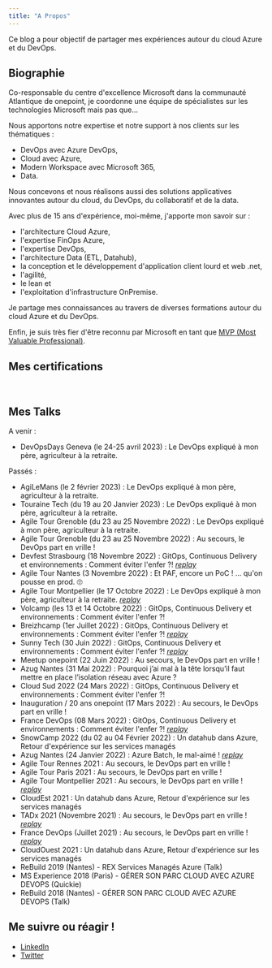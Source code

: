 ```yaml
---
title: "A Propos"
---
```

Ce blog a pour objectif de partager mes expériences autour du cloud Azure et du DevOps.

## Biographie

Co-responsable du centre d'excellence Microsoft dans la communauté Atlantique de onepoint, je coordonne une équipe de spécialistes sur les technologies Microsoft mais pas que... 

Nous apportons notre expertise et notre support à nos clients sur les thématiques :

- DevOps avec Azure DevOps, 
- Cloud avec Azure, 
- Modern Workspace avec Microsoft 365, 
- Data. 

Nous concevons et nous réalisons aussi des solutions applicatives innovantes autour du cloud, du DevOps, du collaboratif et de la data. 

Avec plus de 15 ans d'expérience, moi-même, j'apporte mon savoir sur :

- l'architecture Cloud Azure, 
- l'expertise FinOps Azure, 
- l'expertise DevOps, 
- l'architecture Data (ETL, Datahub), 
- la conception et le développement d'application client lourd et web .net, 
- l'agilité, 
- le lean et 
- l'exploitation d'infrastructure OnPremise.
  
Je partage mes connaissances au travers de diverses formations autour du cloud Azure et du DevOps.

Enfin, je suis très fier d'être reconnu par Microsoft en tant que [MVP (Most Valuable Professional)](https://mvp.microsoft.com/fr-fr/PublicProfile/5004832?fullName=Philippe%20MORISSEAU).

## Mes certifications

<div data-iframe-width="150" data-iframe-height="270" data-share-badge-id="dc28d816-0721-44fd-8506-e0b9a2f200f6" data-share-badge-host="https://www.credly.com" style="display: inline-block;"></div>
<div data-iframe-width="150" data-iframe-height="270" data-share-badge-id="bd5c4974-eb9e-4181-8fd6-d1b984045e07" data-share-badge-host="https://www.credly.com" style="display: inline-block;"></div>
<div data-iframe-width="150" data-iframe-height="270" data-share-badge-id="474e2741-6015-4858-9cf0-bb70b13224f8" data-share-badge-host="https://www.credly.com" style="display: inline-block;"></div>
<div data-iframe-width="150" data-iframe-height="270" data-share-badge-id="87c01da4-9158-4f58-b396-282c96e2a98f" data-share-badge-host="https://www.credly.com" style="display: inline-block;"></div>
<div data-iframe-width="150" data-iframe-height="270" data-share-badge-id="748def44-5ad6-49a3-b8e1-fdc07dae4458" data-share-badge-host="https://www.credly.com" style="display: inline-block;"></div>
<script type="text/javascript" async src="//cdn.credly.com/assets/utilities/embed.js"></script>

## Mes Talks

A venir :

- DevOpsDays Geneva (le 24-25 avril 2023) : Le DevOps expliqué à mon père, agriculteur à la retraite.

Passés :

- AgiLeMans (le 2 février 2023) : Le DevOps expliqué à mon père, agriculteur à la retraite.
- Touraine Tech (du 19 au 20 Janvier 2023) : Le DevOps expliqué à mon père, agriculteur à la retraite.
- Agile Tour Grenoble (du 23 au 25 Novembre 2022) :  Le DevOps expliqué à mon père, agriculteur à la retraite.
- Agile Tour Grenoble (du 23 au 25 Novembre 2022) :  Au secours, le DevOps part en vrille !
- Devfest Strasbourg (18 Novembre 2022) : GitOps, Continuous Delivery et environnements : Comment éviter l'enfer ?! *[replay](https://youtu.be/ZAFXBsgQA_4)*
- Agile Tour Nantes (3 Novembre 2022) : Et PAF, encore un PoC ! ... qu'on pousse en prod. 🙄
- Agile Tour Montpellier (le 17 Octobre 2022) :  Le DevOps expliqué à mon père, agriculteur à la retraite. *[replay](https://youtu.be/FyeGvaIWl8g)*
- Volcamp (les 13 et 14 Octobre 2022) : GitOps, Continuous Delivery et environnements : Comment éviter l'enfer ?!
- Breizhcamp (1er Juillet 2022) : GitOps, Continuous Delivery et environnements : Comment éviter l'enfer ?! *[replay](https://youtu.be/dVFyacA1-iI)*
- Sunny Tech (30 Juin 2022) : GitOps, Continuous Delivery et environnements : Comment éviter l'enfer ?! *[replay](https://youtu.be/OsfJtpqw6iM)*
- Meetup onepoint (22 Juin 2022) : Au secours, le DevOps part en vrille !
- Azug Nantes (31 Mai 2022) : Pourquoi j’ai mal à la tête lorsqu’il faut mettre en place l’isolation réseau avec Azure ?
- Cloud Sud 2022 (24 Mars 2022) : GitOps, Continuous Delivery et environnements : Comment éviter l'enfer ?!
- Inauguration / 20 ans onepoint (17 Mars 2022) : Au secours, le DevOps part en vrille !
- France DevOps (08 Mars 2022) : GitOps, Continuous Delivery et environnements : Comment éviter l'enfer ?! *[replay](https://youtu.be/BJVhxnDVpks)*
- SnowCamp 2022 (du 02 au 04 Février 2022) : Un datahub dans Azure, Retour d'expérience sur les services managés
- Azug Nantes (24 Janvier 2022) : Azure Batch, le mal-aimé ! *[replay](https://youtu.be/g_vI5aUPIwo)*
- Agile Tour Rennes 2021 : Au secours, le DevOps part en vrille !
- Agile Tour Paris 2021 : Au secours, le DevOps part en vrille !
- Agile Tour Montpellier 2021 : Au secours, le DevOps part en vrille ! *[replay](https://youtu.be/XbcVOfd4Rp8)*
- CloudEst 2021 : Un datahub dans Azure, Retour d'expérience sur les services managés
- TADx 2021 (Novembre 2021) : Au secours, le DevOps part en vrille ! *[replay](https://youtu.be/icvdFPYtB6Q)*
- France DevOps (Juillet 2021) : Au secours, le DevOps part en vrille ! *[replay](https://youtu.be/BDQ4C6y7-ss)*
- CloudOuest 2021 : Un datahub dans Azure, Retour d'expérience sur les services managés
- ReBuild 2019 (Nantes) - REX Services Managés Azure (Talk)
- MS Experience 2018 (Paris) - GÉRER SON PARC CLOUD AVEC AZURE DEVOPS (Quickie)
- ReBuild 2018 (Nantes) - GÉRER SON PARC CLOUD AVEC AZURE DEVOPS (Talk)

## Me suivre ou réagir !

- [LinkedIn](https://www.linkedin.com/in/pmorisseau/)
- [Twitter](https://twitter.com/morisseauphi)